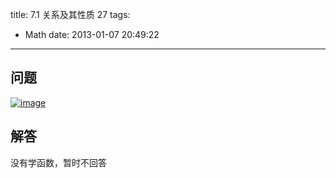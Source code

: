 title: 7.1 关系及其性质 27
tags:
  - Math
date: 2013-01-07 20:49:22
---

## 问题

[![image](http://freewind.me/wp-content/uploads/2013/01/image_thumb133.png "image")](http://freewind.me/wp-content/uploads/2013/01/image132.png)

## 解答

没有学函数，暂时不回答 